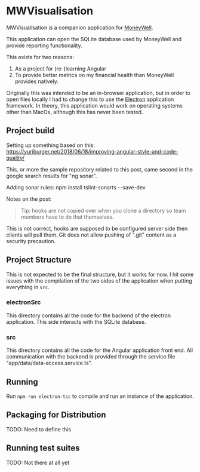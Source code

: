 # MWVisualisation

MWVisualisation is a companion application for [MoneyWell](https://moneywellapp.com).

This application can open the SQLite database used by MoneyWell and provide reporting functionality. 

This exists for two reasons:
1. As a project for (re-)learning Angular
2. To provide better metrics on my financial health than MoneyWell provides natively. 


Originally this was intended to be an in-browser application, but in order to open files locally I had to change this to use the [Electron](https://electronjs.org) application framework. In theory, this application would work on operating systems other than MacOs, although this has never been tested. 

## Project build
Setting up something based on this:
https://yuriburger.net/2018/06/18/improving-angular-style-and-code-quality/ 

This, or more the sample repository related to this post, came second in the google search results for "ng sonar".

Adding sonar rules:
npm install tslint-sonarts --save-dev 

Notes on the post:

> Tip: hooks are not copied over when you clone a directory so team members have to do that themselves.

This is not correct, hooks are supposed to be configured server side then clients will pull them. Git does not allow pushing of ".git" content as a security precaution.



## Project Structure

This is not expected to be the final structure, but it works for now. I hit some issues with the compilation of the two sides of the application when putting everything in `src`.

### electronSrc
This directory contains all the code for the backend of the electron application. This side interacts with the SQLite database. 

### src
This directory contains all the code for the Angular application front end. 
All communication with the backend is provided through the service file "app/data/data-access.service.ts".

## Running

Run `npm run electron-tsc` to compile and run an instance of the application.

## Packaging for Distribution
TODO: Need to define this

## Running test suites
TODO: Not there at all yet
